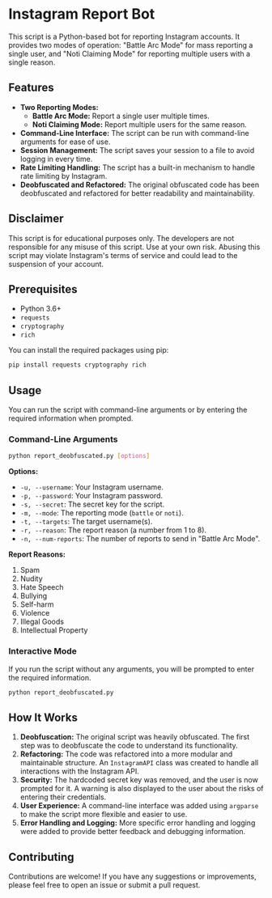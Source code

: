 # Instagram Report Bot

This script is a Python-based bot for reporting Instagram accounts. It provides two modes of operation: "Battle Arc Mode" for mass reporting a single user, and "Noti Claiming Mode" for reporting multiple users with a single reason.

## Features

-   **Two Reporting Modes:**
    -   **Battle Arc Mode:** Report a single user multiple times.
    -   **Noti Claiming Mode:** Report multiple users for the same reason.
-   **Command-Line Interface:** The script can be run with command-line arguments for ease of use.
-   **Session Management:** The script saves your session to a file to avoid logging in every time.
-   **Rate Limiting Handling:** The script has a built-in mechanism to handle rate limiting by Instagram.
-   **Deobfuscated and Refactored:** The original obfuscated code has been deobfuscated and refactored for better readability and maintainability.

## Disclaimer

This script is for educational purposes only. The developers are not responsible for any misuse of this script. Use at your own risk. Abusing this script may violate Instagram's terms of service and could lead to the suspension of your account.

## Prerequisites

-   Python 3.6+
-   `requests`
-   `cryptography`
-   `rich`

You can install the required packages using pip:

```bash
pip install requests cryptography rich
```

## Usage

You can run the script with command-line arguments or by entering the required information when prompted.

### Command-Line Arguments

```bash
python report_deobfuscated.py [options]
```

**Options:**

-   `-u, --username`: Your Instagram username.
-   `-p, --password`: Your Instagram password.
-   `-s, --secret`: The secret key for the script.
-   `-m, --mode`: The reporting mode (`battle` or `noti`).
-   `-t, --targets`: The target username(s).
-   `-r, --reason`: The report reason (a number from 1 to 8).
-   `-n, --num-reports`: The number of reports to send in "Battle Arc Mode".

**Report Reasons:**

1.  Spam
2.  Nudity
3.  Hate Speech
4.  Bullying
5.  Self-harm
6.  Violence
7.  Illegal Goods
8.  Intellectual Property

### Interactive Mode

If you run the script without any arguments, you will be prompted to enter the required information.

```bash
python report_deobfuscated.py
```

## How It Works

1.  **Deobfuscation:** The original script was heavily obfuscated. The first step was to deobfuscate the code to understand its functionality.
2.  **Refactoring:** The code was refactored into a more modular and maintainable structure. An `InstagramAPI` class was created to handle all interactions with the Instagram API.
3.  **Security:** The hardcoded secret key was removed, and the user is now prompted for it. A warning is also displayed to the user about the risks of entering their credentials.
4.  **User Experience:** A command-line interface was added using `argparse` to make the script more flexible and easier to use.
5.  **Error Handling and Logging:** More specific error handling and logging were added to provide better feedback and debugging information.

## Contributing

Contributions are welcome! If you have any suggestions or improvements, please feel free to open an issue or submit a pull request.
